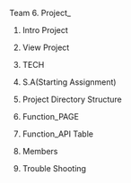 Team 6. Project_

1. Intro Project


2. View Project


3. TECH


4. S.A(Starting Assignment)


5. Project Directory Structure


6. Function_PAGE


7. Function_API Table


8. Members


9. Trouble Shooting
